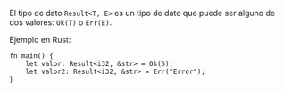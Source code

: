El tipo de dato `Result<T, E>` es un tipo de dato que puede ser alguno de dos valores: `Ok(T)` o `Err(E)`\.

Ejemplo en Rust:

```
fn main() {
    let valor: Result<i32, &str> = Ok(5);
    let valor2: Result<i32, &str> = Err("Error");
}
```